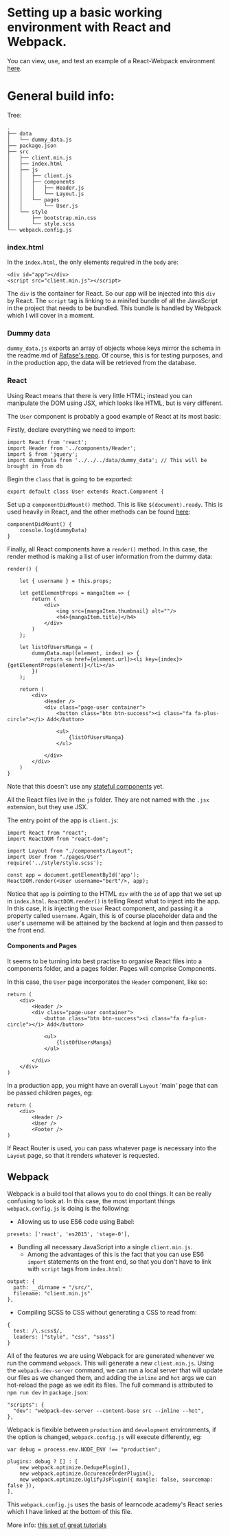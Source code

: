 # Setting up a basic working environment with React and Webpack.

You can view, use, and test an example of a React-Webpack environment [here](https://github.com/alanbuchanan/mangadb-demo/tree/9b5e9519c31a29aad0e135daac8009a8df65257d).

# General build info:

Tree:
```
.
├── data
│   └── dummy_data.js
├── package.json
├── src
│   ├── client.min.js
│   ├── index.html
│   ├── js
│   │   ├── client.js
│   │   ├── components
│   │   │   ├── Header.js
│   │   │   └── Layout.js
│   │   └── pages
│   │       └── User.js
│   └── style
│       ├── bootstrap.min.css
│       └── style.scss
└── webpack.config.js
```
### index.html
In the `index.html`, the only elements required in the `body` are:
```
<div id="app"></div>
<script src="client.min.js"></script>
```
The `div` is the container for React. So our app will be injected into this `div` by React.
The `script` tag is linking to a minifed bundle of all the JavaScript in the project that needs to be bundled. This bundle is handled by Webpack which I will cover in a moment.

### Dummy data
`dummy_data.js` exports an array of objects whose keys mirror the schema in the readme.md of [Rafase's repo](https://github.com/Rafase282/Mangadb). Of course, this is for testing purposes, and in the production app, the data will be retrieved from the database.

### React

Using React means that there is very little HTML; instead you can manipulate the DOM using JSX, which looks like HTML, but is very different.

The `User` component is probably a good example of React at its most basic:

Firstly, declare everything we need to import:
```
import React from 'react';
import Header from '../components/Header';
import $ from 'jquery';
import dummyData from '../../../data/dummy_data'; // This will be brought in from db
```

Begin the `class` that is going to be exported:
```
export default class User extends React.Component {
```

Set up a `componentDidMount()` method. This is like `$(document).ready`. This is used heavily in React, and the other methods can be found [here](https://facebook.github.io/react/docs/component-specs.html):

```
componentDidMount() {
    console.log(dummyData)
}
```

Finally, all React components have a `render()` method. In this case, the render method is making a list of user information from the dummy data:

```
render() {

    let { username } = this.props;

    let getElementProps = mangaItem => {
        return (
            <div>
                <img src={mangaItem.thumbnail} alt=""/>
                <h4>{mangaItem.title}</h4>
            </div>
        )
    };

    let listOfUsersManga = (
        dummyData.map((element, index) => {
            return <a href={element.url}><li key={index}>{getElementProps(element)}</li></a>
        })
    );

    return (
        <div>
            <Header />
            <div class="page-user container">
                <button class="btn btn-success"><i class="fa fa-plus-circle"></i> Add</button>

                <ul>
                    {listOfUsersManga}
                </ul>

            </div>
        </div>
    )
}
```

Note that this doesn't use any [stateful components](https://facebook.github.io/react/docs/component-api.html) yet.

All the React files live in the `js` folder. They are not named with the `.jsx` extension, but they use JSX.

The entry point of the app is `client.js`:

```
import React from "react";
import ReactDOM from "react-dom";

import Layout from "./components/Layout";
import User from "./pages/User"
require('../style/style.scss');

const app = document.getElementById('app');
ReactDOM.render(<User username="bert"/>, app);
```

Notice that `app` is pointing to the HTML `div` with the `id` of app that we set up in `index.html`.
`ReactDOM.render()` is telling React what to inject into the app. In this case, it is injecting the `User` React component, and passing it a property called `username`. Again, this is of course placeholder data and the user's username will be attained by the backend at login and then passed to the front end.

#### Components and Pages
It seems to be turning into best practise to organise React files into a components folder, and a pages folder. Pages will comprise Components.

In this case, the `User` page incorporates the `Header` component, like so:

```
return (
    <div>
        <Header />
        <div class="page-user container">
            <button class="btn btn-success"><i class="fa fa-plus-circle"></i> Add</button>

            <ul>
                {listOfUsersManga}
            </ul>

        </div>
    </div>
)
```
In a production app, you might have an overall `Layout` 'main' page that can be passed children pages, eg:
```
return (
    <div>
        <Header />
        <User />
        <Footer />
)
```
If React Router is used, you can pass whatever page is necessary into the `Layout` page, so that it renders whatever is requested.

## Webpack

Webpack is a build tool that allows you to do cool things. It can be really confusing to look at. In this case, the most important things `webpack.config.js` is doing is the following:

  - Allowing us to use ES6 code using Babel:

  ```
  presets: ['react', 'es2015', 'stage-0'],
  ```

  - Bundling all necessary JavaScript into a single `client.min.js`.
    - Among the advantages of this is the fact that you can use ES6 `import` statements on the front end, so that you don't have to link with `script` tags from `index.html`:

  ```
  output: {
    path: __dirname + "/src/",
    filename: "client.min.js"
  },
  ```

  - Compiling SCSS to CSS without generating a CSS to read from:

  ```
  {
    test: /\.scss$/,
    loaders: ["style", "css", "sass"]
  }
  ```

All of the features we are using Webpack for are generated whenever we run the command `webpack`. This will generate a new `client.min.js`. Using the `webpack-dev-server` command, we can run a local server that will update our files as we changed them, and adding the `inline` and `hot` args we can hot-reload the page as we edit its files. The full command is attributed to `npm run dev` in `package.json`:

```
"scripts": {
  "dev": "webpack-dev-server --content-base src --inline --hot",
},
```
Webpack is flexible between `production` and `development` environments, if the option is changed, `webpack.config.js` will execute differently, eg:
```
var debug = process.env.NODE_ENV !== "production";

plugins: debug ? [] : [
    new webpack.optimize.DedupePlugin(),
    new webpack.optimize.OccurenceOrderPlugin(),
    new webpack.optimize.UglifyJsPlugin({ mangle: false, sourcemap: false }),
],
```

This `webpack.config.js` uses the basis of learncode.academy's React series which I have linked at the bottom of this file.

More info: [this set of great tutorials](https://www.youtube.com/watch?v=MhkGQAoc7bc)
